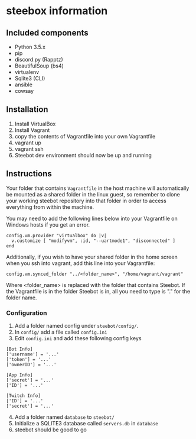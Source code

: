 # steebox information
## Included components
*  Python 3.5.x
*  pip
*  discord.py (Rapptz)
*  BeautifulSoup (bs4)
*  virtualenv
*  Sqlite3 (CLI)
*  ansible
*  cowsay

## Installation

1. Install VirtualBox
2. Install Vagrant
3. copy the contents of Vagrantfile into your own Vagrantfile
4. vagrant up 
5. vagrant ssh
6. Steebot dev environment should now be up and running

## Instructions


Your folder that contains `Vagrantfile` in the host machine will automatically be mounted as a shared folder in the linux guest, so remember to clone your working steebot repository into that folder in order to access everything from within the machine.

You may need to add the following lines below into your Vagrantfile on Windows hosts if you get an error.

```
config.vm.provider "virtualbox" do |v|
  v.customize [ "modifyvm", :id, "--uartmode1", "disconnected" ]
end
```

Additionally, if you wish to have your shared folder in the home screen when you ssh into vagrant, add this line into your Vagrantfile:

```
config.vm.synced_folder "../<folder_name>", "/home/vagrant/vagrant"
```

Where <folder_name> is replaced with the folder that contains Steebot. If the Vagrantfile is in the folder Steebot is in, all you need to type is "." for the folder name.

### Configuration
1. Add a folder named config under `steebot/config/`. 
2. In `config/` add a file called `config.ini`
3. Edit `config.ini` and add these following config keys

```
[Bot Info]
['username'] = '...'
['token'] = '...'
['ownerID'] = '...'

[App Info]
['secret'] = '...'
['ID'] = '...'

[Twitch Info]
['ID'] = '...'
['secret'] = '...'
```

4. Add a folder named `database` to `steebot/`
5. Initialize a SQLITE3 database called `servers.db` in `database`
6. steebot should be good to go
